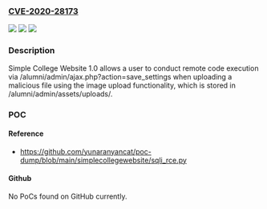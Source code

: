 ### [CVE-2020-28173](https://cve.mitre.org/cgi-bin/cvename.cgi?name=CVE-2020-28173)
![](https://img.shields.io/static/v1?label=Product&message=n%2Fa&color=blue)
![](https://img.shields.io/static/v1?label=Version&message=n%2Fa&color=blue)
![](https://img.shields.io/static/v1?label=Vulnerability&message=n%2Fa&color=brighgreen)

### Description

Simple College Website 1.0 allows a user to conduct remote code execution via /alumni/admin/ajax.php?action=save_settings when uploading a malicious file using the image upload functionality, which is stored in /alumni/admin/assets/uploads/.

### POC

#### Reference
- https://github.com/yunaranyancat/poc-dump/blob/main/simplecollegewebsite/sqli_rce.py

#### Github
No PoCs found on GitHub currently.


